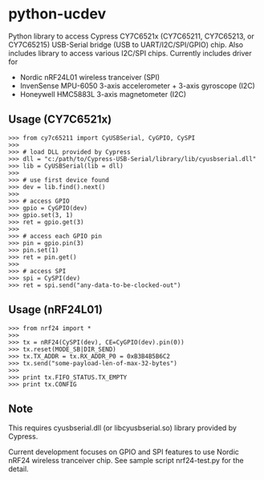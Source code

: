 python-ucdev
============

Python library to access Cypress CY7C6521x (CY7C65211, CY7C65213, or CY7C65215) USB-Serial bridge (USB to UART/I2C/SPI/GPIO) chip.
Also includes library to access various I2C/SPI chips. Currently includes driver for

- Nordic nRF24L01 wireless tranceiver (SPI)
- InvenSense MPU-6050 3-axis accelerometer + 3-axis gyroscope (I2C)
- Honeywell HMC5883L 3-axis magnetometer (I2C)

## Usage (CY7C6521x)

    >>> from cy7c65211 import CyUSBSerial, CyGPIO, CySPI
    >>> 
    >>> # load DLL provided by Cypress
    >>> dll = "c:/path/to/Cypress-USB-Serial/library/lib/cyusbserial.dll"
    >>> lib = CyUSBSerial(lib = dll)
    >>>
    >>> # use first device found
    >>> dev = lib.find().next()
    >>>
    >>> # access GPIO
    >>> gpio = CyGPIO(dev)
    >>> gpio.set(3, 1)
    >>> ret = gpio.get(3)
    >>>
    >>> # access each GPIO pin
    >>> pin = gpio.pin(3)
    >>> pin.set(1)
    >>> ret = pin.get()
    >>>
    >>> # access SPI
    >>> spi = CySPI(dev)
    >>> ret = spi.send("any-data-to-be-clocked-out")

## Usage (nRF24L01)

    >>> from nrf24 import *
    >>> 
    >>> tx = nRF24(CySPI(dev), CE=CyGPIO(dev).pin(0))
    >>> tx.reset(MODE_SB|DIR_SEND)
    >>> tx.TX_ADDR = tx.RX_ADDR_P0 = 0xB3B4B5B6C2
    >>> tx.send("some-payload-len-of-max-32-bytes")
    >>>
    >>> print tx.FIFO_STATUS.TX_EMPTY
    >>> print tx.CONFIG

## Note
This requires cyusbserial.dll (or libcyusbserial.so) library
provided by Cypress.

Current development focuses on GPIO and SPI features to
use Nordic nRF24 wireless tranceiver chip. See sample script
nrf24-test.py for the detail.

